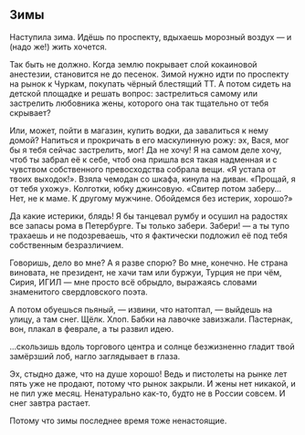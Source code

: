## Зимы

Наступила зима. Идёшь по проспекту, вдыхаешь морозный воздух — и (надо же!) жить хочется.

Так быть не должно. Когда землю покрывает слой кокаиновой анестезии, становится не до песенок. Зимой нужно идти по проспекту на рынок к Чуркам, покупать чёрный блестящий ТТ. А потом сидеть на детской площадке и решать вопрос: застрелиться самому или застрелить любовника жены, которого она так тщательно от тебя скрывает?

Или, может, пойти в магазин, купить водки, да завалиться к нему домой? Напиться и прокричать в его маскулинную рожу: эх, Вася, мог бы я тебя сейчас застрелить, мог! Да не хочу! Я на самом деле хочу, чтоб ты забрал её к себе, чтоб она пришла вся такая надменная и с чувством собственного превосходства собрала вещи. «Я устала от твоих выходок!». Взяла чемодан со шкафа, кинула на диван. «Прощай, я от тебя ухожу». Колготки, юбку джинсовую. «Свитер потом заберу… Нет, не к маме. К другому мужчине. Обойдемся без истерик, хорошо?»

Да какие истерики, блядь! Я бы танцевал румбу и осушил на радостях все запасы рома в Петербурге. Ты только забери. Забери! — а ты тупо трахаешь и не подозреваешь, что я фактически подложил её под тебя собственным безразличием.

Говоришь, дело во мне? А я разве спорю? Во мне, конечно. Не страна виновата, не президент, не хачи там или буржуи, Турция не при чём, Сирия, ИГИЛ — мне просто всё обрыдло, выражаясь словами знаменитого свердловского поэта.

А потом обуешься пьяный, — извини, что натоптал, — выйдешь на улицу, а там снег. Щёлк. Хлоп. Бабки на лавочке завизжали. Пастернак, вон, плакал в феврале, а ты развил идею.

...скользишь вдоль торгового центра и солнце безжизненно гладит твой замёрзший лоб, нагло заглядывает в глаза.

Эх, стыдно даже, что на душе хорошо! Ведь и пистолеты на рынке лет пять уже не продают, потому что рынок закрыли. И жены нет никакой, и не пил уже месяц. Ненатурально как-то, будто не в России совсем.
И снег завтра растает.

Потому что зимы последнее время тоже ненастоящие.